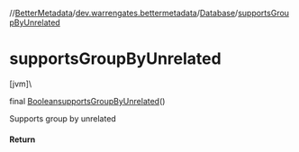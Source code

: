 //[BetterMetadata](../../../index.md)/[dev.warrengates.bettermetadata](../index.md)/[Database](index.md)/[supportsGroupByUnrelated](supports-group-by-unrelated.md)

# supportsGroupByUnrelated

[jvm]\

final [Boolean](https://docs.oracle.com/javase/8/docs/api/java/lang/Boolean.html)[supportsGroupByUnrelated](supports-group-by-unrelated.md)()

Supports group by unrelated

#### Return
